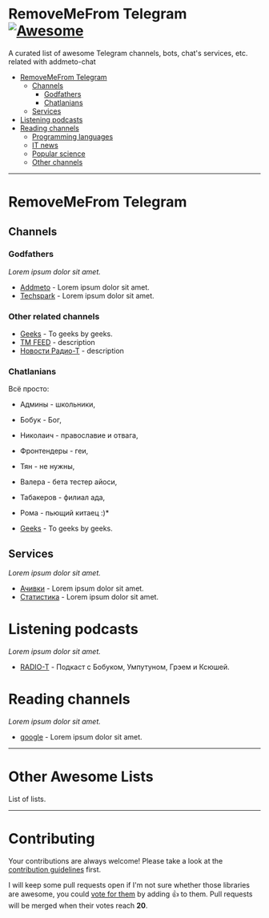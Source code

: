 # RemoveMeFrom Telegram [![Awesome](https://cdn.rawgit.com/sindresorhus/awesome/d7305f38d29fed78fa85652e3a63e154dd8e8829/media/badge.svg)](https://github.com)

A curated list of awesome Telegram channels, bots, chat's services, etc. related with addmeto-chat

- [RemoveMeFrom Telegram](#removemefrom-telegram)
    - [Channels](#channels)
        - [Godfathers](#godfathers)
        - [Chatlanians](#chatlanians)
    - [Services](#services)
- [Listening podcasts](#listening-podcasts)
- [Reading channels](#reading-channels)
    - [Programming languages](#programming-languages)
    - [IT news](#it-news)
    - [Popular science](#popular-science)
    - [Other channels](#other-channels)

- - -

# RemoveMeFrom Telegram

## Channels

### Godfathers

*Lorem ipsum dolor sit amet.*

* [Addmeto](https://t.me/addmeto) - Lorem ipsum dolor sit amet.
* [Techspark](https://t.me/techsparks) - Lorem ipsum dolor sit amet.

### Other related channels

* [Geeks](https://t.me/g33ks) - To geeks by geeks.
* [TM FEED](https://t.me/tmfeed) - description
* [Новости Радио-Т](https://t.me/rtnew) - description

### Chatlanians

Всё просто:
* Админы - школьники,
* Бобук - Бог,
* Николаич - православие и отвага,
* Фронтендеры - геи,
* Тян - не нужны,
* Валера - бета тестер айоси,
* Табакеров - филиал ада,
* Рома - пьющий китаец :)*

* [Geeks](https://t.me/g33ks) - To geeks by geeks.

## Services

*Lorem ipsum dolor sit amet.*

* [Ачивки](https://goo.gl) - Lorem ipsum dolor sit amet.
* [Статистика](https://goo.gl) - Lorem ipsum dolor sit amet.

# Listening podcasts

*Lorem ipsum dolor sit amet.*

* [RADIO-T](https://radio-t.com) - Подкаст с Бобуком, Умпутуном, Грэем и Ксюшей.

# Reading channels

*Lorem ipsum dolor sit amet.*

* [google](https://goo.gl) - Lorem ipsum dolor sit amet.

- - -

# Other Awesome Lists

List of lists.

- - -
# Contributing

Your contributions are always welcome! Please take a look at the [contribution guidelines](https://goo.gl) first.

I will keep some pull requests open if I'm not sure whether those libraries are awesome, you could [vote for them](https://goo.gl) by adding :+1: to them. Pull requests will be merged when their votes reach **20**.
